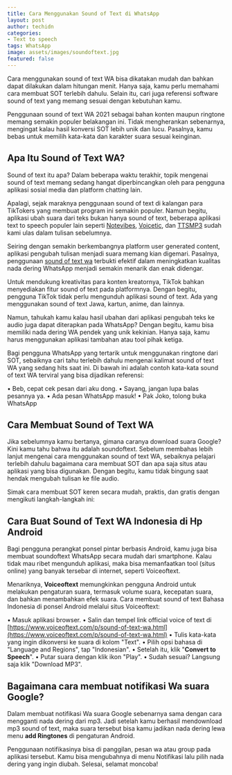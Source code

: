 ```yaml
---
title: Cara Menggunakan Sound of Text di WhatsApp
layout: post
author: techidn
categories: 
- Text to speech
tags: WhatsApp
image: assets/images/soundoftext.jpg
featured: false
---
```


Cara menggunakan sound of text WA bisa dikatakan mudah dan bahkan dapat dilakukan dalam hitungan menit. Hanya saja, kamu perlu memahami cara membuat SOT terlebih dahulu. Selain itu, cari juga referensi software sound of text yang memang sesuai dengan kebutuhan kamu.

Penggunaan sound of text WA 2021 sebagai bahan konten maupun ringtone memang semakin populer belakangan ini. Tidak mengherankan sebenarnya, mengingat kalau hasil konversi SOT lebih unik dan lucu. Pasalnya, kamu bebas untuk memilih kata-kata dan karakter suara sesuai keinginan.

## Apa Itu Sound of Text WA?

Sound of text itu apa? Dalam beberapa waktu terakhir, topik mengenai sound of text memang sedang hangat diperbincangkan oleh para pengguna aplikasi sosial media dan platform chatting lain. 

Apalagi, sejak maraknya penggunaan sound of text di kalangan para TikTokers yang membuat program ini semakin populer. Namun begitu, aplikasi ubah suara dari teks bukan hanya sound of text, beberapa aplikasi text to speech populer lain seperti [Notevibes](notevibes), [Voicetic](/voicetic/), dan [TTSMP3](/ttsmp3/) sudah kami ulas dalam tulisan sebelumnya.

Seiring dengan semakin berkembangnya platform user generated content, aplikasi pengubah tulisan menjadi suara memang kian digemari. Pasalnya, penggunaan [sound of text wa](https://www.pelita.or.id/cara-sound-of-text-wa/) terbukti efektif dalam meningkatkan kualitas nada dering WhatsApp menjadi semakin menarik dan enak didengar.

Untuk mendukung kreativitas para konten kreatornya, TikTok bahkan menyediakan fitur sound of text pada platformnya. Dengan begitu, pengguna TikTok tidak perlu mengunduh aplikasi sound of text. Ada yang menggunakan sound of text Jawa, kartun, anime, dan lainnya.

Namun, tahukah kamu kalau hasil ubahan dari aplikasi pengubah teks ke audio juga dapat diterapkan pada WhatsApp? Dengan begitu, kamu bisa memiliki nada dering WA pendek yang unik kekinian. Hanya saja, kamu harus menggunakan aplikasi tambahan atau tool pihak ketiga.

Bagi pengguna WhatsApp yang tertarik untuk menggunakan ringtone dari SOT, sebaiknya cari tahu terlebih dahulu mengenai kalimat sound of text WA yang sedang hits saat ini. Di bawah ini adalah contoh kata-kata sound of text WA terviral yang bisa dijadikan referensi:

•	Beb, cepat cek pesan dari aku dong.
•	Sayang, jangan lupa balas pesannya ya.
•	Ada pesan WhatsApp masuk!
•	Pak Joko, tolong buka WhatsApp


## Cara Membuat Sound of Text WA

Jika sebelumnya kamu bertanya, gimana caranya download suara Google? Kini kamu tahu bahwa itu adalah soundoftext. Sebelum membahas lebih lanjut mengenai cara menggunakan sound of text WA, sebaiknya pelajari terlebih dahulu bagaimana cara membuat SOT dan apa saja situs atau aplikasi yang bisa digunakan. Dengan begitu, kamu tidak bingung saat hendak mengubah tulisan ke file audio.

Simak cara membuat SOT keren secara mudah, praktis, dan gratis dengan mengikuti langkah-langkah ini:

## Cara Buat Sound of Text WA Indonesia di Hp Android

Bagi pengguna perangkat ponsel pintar berbasis Android, kamu juga bisa membuat soundoftext WhatsApp secara mudah dari smartphone. Kalau tidak mau ribet mengunduh aplikasi, maka bisa memanfaatkan tool (situs online) yang banyak tersebar di internet, seperti Voiceoftext.

Menariknya, **Voiceoftext** memungkinkan pengguna Android untuk melakukan pengaturan suara, termasuk volume suara, kecepatan suara, dan bahkan menambahkan efek suara. Cara membuat sound of text Bahasa Indonesia di ponsel Android melalui situs Voiceoftext:

•	Masuk aplikasi browser.
•	Salin dan tempel link official voice of text di [https://www.voiceoftext.com/p/sound-of-text-wa.html](https://www.voiceoftext.com/p/sound-of-text-wa.html)
•	Tulis kata-kata yang ingin dikonversi ke suara di kolom "Text".
•	Pilih opsi bahasa di "Language and Regions", tap "Indonesian".
•	Setelah itu, klik "**Convert to Speech**".
•	Putar suara dengan klik ikon "Play".
•	Sudah sesuai? Langsung saja klik "Download MP3".

## Bagaimana cara membuat notifikasi Wa suara Google?

Dalam membuat notifikasi Wa suara Google sebenarnya sama dengan cara mengganti nada dering dari mp3. Jadi setelah kamu berhasil mendownload mp3 sound of text, maka suara tersebut bisa kamu jadikan nada dering lewa menu **add Ringtones** di pengaturan Android.

Penggunaan notifikasinya bisa di panggilan, pesan wa atau group pada aplikasi tersebut. Kamu bisa mengubahnya di menu Notifikasi lalu pilih nada dering yang ingin diubah. Selesai, selamat moncoba!
